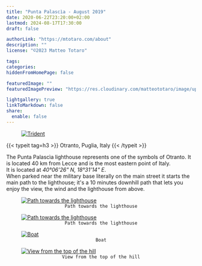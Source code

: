 ```yaml
---
title: "Punta Palascìa - August 2019"
date: 2020-06-22T23:20:00+02:00
lastmod: 2024-08-17T17:30:00
draft: false

authorLink: "https://mtotaro.com/about"
description: ""
license: "©2023 Matteo Totaro"

tags:
categories:
hiddenFromHomePage: false

featuredImage: ""
featuredImagePreview: "https://res.cloudinary.com/matteototaro/image/upload/palascia/5.jpg"

lightgallery: true
linkToMarkdown: false
share:
  enable: false
---
```


<div class="container-fluid">
    <div class="ratio-box fade-box">
        <figure>
          <a class="lightgallery" 
                  href="https://res.cloudinary.com/matteototaro/image/upload/palascia/6.jpg"
                  title="Trident"
                  data-thumbnail="https://res.cloudinary.com/matteototaro/image/upload/c_scale,w_300/palascia/6.jpg"
                  data-sub-html="Trident">
                  <img class="lazyload blur-up"
                      src="https://res.cloudinary.com/matteototaro/image/upload/c_scale,w_800/palascia/6.jpg"
                      alt="Trident"></a>
        </figure>
        <div class="col-md-8 col-md-push-2 no-padding-left" >
            {{< typeit tag=h3 >}} Otranto, Puglia, Italy {{< /typeit >}}
            <p>
            The Punta Palascìa lighthouse represents one of the symbols of Otranto. It is located 40 km from Lecce and is the most eastern point of Italy.<br>It is located at <i> 40°06'26" N, 18°31'14" E</i>.<br>When parked near the military base literally on the main street it starts the main path to the lighthouse; it's a 10 minutes downhill path that lets you enjoy the view, the wind and the lighthouse from above.</p>
        </div>
        <figure>
          <a class="lightgallery" 
                  href="https://res.cloudinary.com/matteototaro/image/upload/palascia/4.jpg"
                  title="Path towards the lighthouse"
                  data-thumbnail="https://res.cloudinary.com/matteototaro/image/upload/c_scale,w_300/palascia/4.jpg"
                  data-sub-html="Path towards the lighthouse">
                  <img class="lazyload blur-up"
                      src="https://res.cloudinary.com/matteototaro/image/upload/c_scale,w_800/palascia/4.jpg"
                      alt="Path towards the lighthouse"></a>
              <figcaption class=image-caption style="text-align:center">
                <code>Path towards the lighthouse</code>
              </figcaption>
        </figure>
        <figure>
          <a class="lightgallery" 
                  href="https://res.cloudinary.com/matteototaro/image/upload/palascia/5.jpg"
                  title="Path towards the lighthouse"
                  data-thumbnail="https://res.cloudinary.com/matteototaro/image/upload/c_scale,w_300/palascia/5.jpg"
                  data-sub-html="Path towards the lighthouse">
                  <img class="lazyload blur-up"
                       src="https://res.cloudinary.com/matteototaro/image/upload/c_scale,w_800/palascia/5.jpg"
                       alt="Path towards the lighthouse"></a>
              <figcaption class=image-caption style="text-align:center">
                <code>Path towards the lighthouse</code>
              </figcaption>
          </figure>
        <figure>
          <a class="lightgallery" 
                  href="https://res.cloudinary.com/matteototaro/image/upload/palascia/3.jpg"
                  title="Boat"
                  data-thumbnail="https://res.cloudinary.com/matteototaro/image/upload/c_scale,w_300/palascia/3.jpg"
                  data-sub-html="Boat">
                  <img class="lazyload blur-up"
                      src="https://res.cloudinary.com/matteototaro/image/upload/c_scale,w_800/palascia/3.jpg"
                      alt="Boat"></a>
              <figcaption class=image-caption style="text-align:center">
                <code>Boat</code>
              </figcaption>
        </figure>
        <figure>
          <a class="lightgallery" 
                  href="https://res.cloudinary.com/matteototaro/image/upload/palascia/1.jpg"
                  title="View from the top of the hill"
                  data-thumbnail="https://res.cloudinary.com/matteototaro/image/upload/c_scale,w_300/palascia/1.jpg"
                  data-sub-html="View from the top of the hill">
                  <img class="lazyload blur-up"
                      src="https://res.cloudinary.com/matteototaro/image/upload/c_scale,w_800/palascia/1.jpg"
                      alt="View from the top of the hill"></a>
              <figcaption class=image-caption style="text-align:center">
                <code>View from the top of the hill</code>
              </figcaption>
        </figure>
 </div>
</div>
